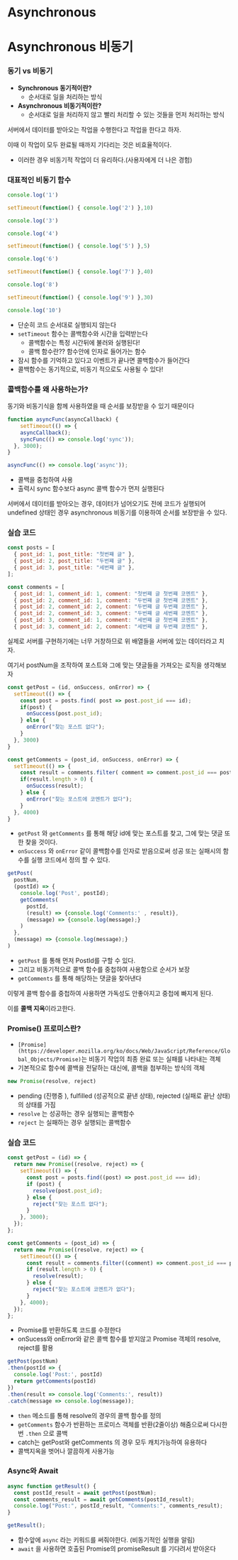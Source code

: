# Asynchronous

# **Asynchronous 비동기**

### **동기 vs 비동기**

- **Synchronous 동기적이란?**
    - 순서대로 일을 처리하는 방식
- **Asynchronous 비동기적이란?**
    - 순서대로 일을 처리하지 않고 빨리 처리할 수 있는 것들을 먼저 처리하는 방식
    

서버에서 데이터를 받아오는 작업을 수행한다고 작업을 한다고 하자.

이때 이 작업이 모두 완료될 때까지 기다리는 것은 비효율적이다.

- 이러한 경우 비동기적 작업이 더 유리하다.(사용자에게 더 나은 경험)

### 대표적인 비동기 함수

```jsx
console.log('1')

setTimeout(function() { console.log('2') },10)

console.log('3')

console.log('4')

setTimeout(function() { console.log('5') },5)

console.log('6')

setTimeout(function() { console.log('7') },40)

console.log('8')

setTimeout(function() { console.log('9') },30)

console.log('10')
```

- 단순히 코드 순서대로 실행되지 않는다
- `setTimeout` 함수는 콜백함수와 시간을 입력받는다
    - 콜백함수는 특정 시간뒤에 불러와 실행된다!
    - 콜백 함수란?? 함수안에 인자로 들어가는 함수
- 잠시 함수를 기억하고 있다고 이벤트가 끝나면 콜백함수가 들어간다
- 콜백함수는 동기적으로, 비동기 적으로도 사용될 수 있다!

### 콜백함수를 왜 사용하는가?

동기와 비동기식을 함께 사용하였을 때 순서를 보장받을 수 있기 때문이다

```jsx
function asyncFunc(asyncCallback) {
	setTimeout(() => {
    asyncCallback();
    syncFunc(() => console.log('sync'));
  }, 3000);
}

asyncFunc(() => console.log('async'));
```

- 콜백을 중첩하여 사용
- 출력시 sync 함수보다 async 콜백 함수가 먼저 실행된다

서버에서 데이터를 받아오는 경우, 데이터가 넘어오기도 전에 코드가 실행되어 undefined 상태인 경우 asynchronous 비동기를 이용하여 순서를 보장받을 수 있다.

### 실습 코드

```jsx
const posts = [
  { post_id: 1, post_title: "첫번쨰 글" },
  { post_id: 2, post_title: "두번쨰 글" },
  { post_id: 3, post_title: "세번쨰 글" },
];

const comments = [
  { post_id: 1, comment_id: 1, comment: "첫번쨰 글 첫번쨰 코멘트" },
  { post_id: 2, comment_id: 1, comment: "두번쨰 글 첫번쨰 코멘트" },
  { post_id: 2, comment_id: 2, comment: "두번쨰 글 두번쨰 코멘트" },
  { post_id: 2, comment_id: 3, comment: "두번쨰 글 세번쨰 코멘트" },
  { post_id: 3, comment_id: 1, comment: "세번쨰 글 첫번쨰 코멘트" },
  { post_id: 3, comment_id: 2, comment: "세번쨰 글 두번쨰 코멘트" },
```

실제로 서버를 구현하기에는 너무 거창하므로 위 배열들을 서버에 있는 데이터라고 치자.

여기서 postNum을 조작하여 포스트와 그에 맞는 댓글들을 가져오는 로직을 생각해보자

```jsx
const getPost = (id, onSuccess, onError) => {
  setTimeout(() => {
    const post = posts.find( post => post.post_id === id);
    if(post) {
      onSuccess(post.post_id);
    } else {
      onError("찾는 포스트 없다");
    }
  }, 3000)
}

const getComments = (post_id, onSuccess, onError) => {
  setTimeout(() => {
    const result = comments.filter( comment => comment.post_id === post_id);
    if(result.length > 0) {
      onSuccess(result);
    } else {
      onError("찾는 포스트에 코멘트가 없다");
    }
  }, 4000)
}
```

- `getPost` 와 `getComments` 를 통해 해당 id에 맞는 포스트를 찾고, 그에 맞는 댓글 또한 찾을 것이다.
- `onSuccess` 와 `onError` 같이 콜백함수를 인자로 받음으로써 성공 또는 실패시의 함수를 실행 코드에서 정의 할 수 있다.

```jsx
getPost(
  postNum,
  (postId) => {
    console.log('Post', postId);
    getComments(
      postId,
      (result) => {console.log('Comments:' , result)},
      (message) => {console.log(message);}
    )
  },
  (message) => {console.log(message);}
)
```

- `getPost` 를 통해 먼저 PostId를 구할 수 있다.
- 그리고 비동기적으로 콜백 함수를 중첩하여 사용함으로 순서가 보장
- `getComments` 를 통해 해당하는 댓글을 찾아낸다

이렇게 콜백 함수를 중첩하여 사용하면 가독성도 안좋아지고 중첩에 빠지게 된다.

이를 **콜백 지옥**이라고한다.

### Promise() 프로미스란?

- `[Promise](https://developer.mozilla.org/ko/docs/Web/JavaScript/Reference/Global_Objects/Promise)`는 비동기 작업의 최종 완료 또는 실패를 나타내는 객체
- 기본적으로 함수에 콜백을 전달하는 대신에, 콜백을 첨부하는 방식의 객체

```jsx
new Promise(resolve, reject)
```

- pending (진행중 ), fulfilled (성공적으로 끝낸 상태), rejected (실패로 끝난 상태)의 상태를 가짐
- `resolve` 는 성공하는 경우 실행되는 콜백함수
- `reject` 는 실패하는 경우 실행되는 콜백함수

### 실습 코드

```jsx
const getPost = (id) => {
  return new Promise((resolve, reject) => {
    setTimeout(() => {
      const post = posts.find((post) => post.post_id === id);
      if (post) {
        resolve(post.post_id);
      } else {
        reject("찾는 포스트 없다");
      }
    }, 3000);
  });
};

const getComments = (post_id) => {
  return new Promise((resolve, reject) => {
    setTimeout(() => {
      const result = comments.filter((comment) => comment.post_id === post_id);
      if (result.length > 0) {
        resolve(result);
      } else {
        reject("찾는 포스트에 코멘트가 없다");
      }
    }, 4000);
  });
};
```

- Promise를 반환하도록 코드를 수정한다
- onSucess와 onError와 같은 콜백 함수를 받지않고 Promise 객체의 resolve, reject를 활용

```jsx
getPost(postNum)
.then(postId => {
  console.log('Post:', postId)
  return getComments(postId)
})
.then(result => console.log('Comments:', result))
.catch(message => console.log(message));
```

- `then` 메소드를 통해 resolve의 경우의 콜백 함수를 정의
- `getComments` 함수가 반환하는 프로미스 객체를 반환(2줄이상) 해줌으로써 다시한번 `.then` 으로 콜백
- catch는 getPost와 getComments 의 경우 모두 캐치가능하여 유용하다
- 콜백지옥을 벗어나 깔끔하게 사용가능

### Async와 Await

```jsx
async function getResult() {
  const postId_result = await getPost(postNum);
  const comments_result = await getComments(postId_result);
  console.log("Post:", postId_result, "Comments:", comments_result);
}

getResult();
```

- 함수앞에 `async` 라는 키워드를 써줘야한다. (비동기적인 실행을 알림)
- `await` 을 사용하면 호출된 Promise의 promiseResult 를 기다려서 받아온다